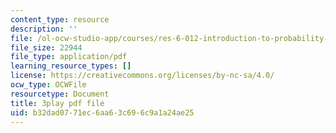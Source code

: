 ```yaml
---
content_type: resource
description: ''
file: /ol-ocw-studio-app/courses/res-6-012-introduction-to-probability-spring-2018/b32dad0771ec6aa63c696c9a1a24ae25_xDN5Onmu0mk.pdf
file_size: 22944
file_type: application/pdf
learning_resource_types: []
license: https://creativecommons.org/licenses/by-nc-sa/4.0/
ocw_type: OCWFile
resourcetype: Document
title: 3play pdf file
uid: b32dad07-71ec-6aa6-3c69-6c9a1a24ae25
---
```


